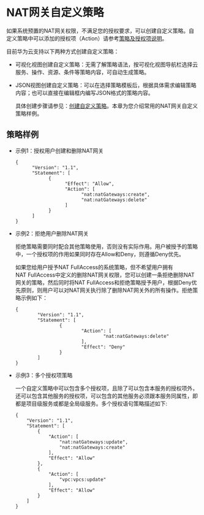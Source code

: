 # NAT网关自定义策略<a name="nat_permission_0003"></a>

如果系统预置的NAT网关权限，不满足您的授权要求，可以创建自定义策略。自定义策略中可以添加的授权项（Action）请参考[策略及授权项说明](https://support.huaweicloud.com/api-natgateway/nat_api_0063.html)。

目前华为云支持以下两种方式创建自定义策略：

-   可视化视图创建自定义策略：无需了解策略语法，按可视化视图导航栏选择云服务、操作、资源、条件等策略内容，可自动生成策略。
-   JSON视图创建自定义策略：可以在选择策略模板后，根据具体需求编辑策略内容；也可以直接在编辑框内编写JSON格式的策略内容。

    具体创建步骤请参见：[创建自定义策略](https://support.huaweicloud.com/usermanual-iam/iam_01_0605.html)。本章为您介绍常用的NAT网关自定义策略样例。


## 策略样例<a name="zh-cn_topic_0171158981_section14211748585"></a>

-   示例1：授权用户创建和删除NAT网关

    ```
    {
          "Version": "1.1",
          "Statement": [
                {
                      "Effect": "Allow",
                      "Action": [
                            "nat:natGateways:create",
                            "nat:natGateways:delete"
                      ]
                }
          ]
    }
    ```

-   示例2：拒绝用户删除NAT网关

    拒绝策略需要同时配合其他策略使用，否则没有实际作用。用户被授予的策略中，一个授权项的作用如果同时存在Allow和Deny，则遵循Deny优先。

    如果您给用户授予NAT FullAccess的系统策略，但不希望用户拥有NAT FullAccess中定义的删除NAT网关权限，您可以创建一条拒绝删除NAT网关的策略，然后同时将NAT FullAccess和拒绝策略授予用户，根据Deny优先原则，则用户可以对NAT网关执行除了删除NAT网关外的所有操作。拒绝策略示例如下：

    ```
    { 
            "Version": "1.1", 
            "Statement": [ 
                    { 
                            "Action": [ 
                                    "nat:natGateways:delete" 
                            ], 
                            "Effect": "Deny" 
                    } 
            ] 
    }
    ```

-   示例3：多个授权项策略

    一个自定义策略中可以包含多个授权项，且除了可以包含本服务的授权项外，还可以包含其他服务的授权项，可以包含的其他服务必须跟本服务同属性，即都是项目级服务或都是全局级服务。多个授权语句策略描述如下:

    ```
    {
        "Version": "1.1",
        "Statement": [
            {
                "Action": [
                    "nat:natGateways:update",
                    "nat:natGateways:create"
                ],
                "Effect": "Allow"
            },
            {
                "Action": [
                    "vpc:vpcs:update"
                ],
                "Effect": "Allow"
            }
        ]
    }
    ```


